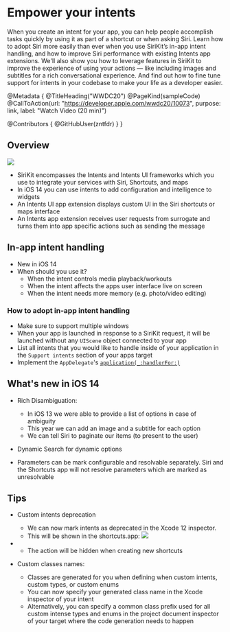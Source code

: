 # Empower your intents

When you create an intent for your app, you can help people accomplish tasks quickly by using it as part of a shortcut or when asking Siri. Learn how to adopt Siri more easily than ever when you use SiriKit’s in-app intent handling, and how to improve Siri performance with existing Intents app extensions. We'll also show you how to leverage features in SiriKit to improve the experience of using your actions — like including images and subtitles for a rich conversational experience. And find out how to fine tune support for intents in your codebase to make your life as a developer easier.

@Metadata {
   @TitleHeading("WWDC20")
   @PageKind(sampleCode)
   @CallToAction(url: "https://developer.apple.com/wwdc20/10073", purpose: link, label: "Watch Video (20 min)")

   @Contributors {
      @GitHubUser(zntfdr)
   }
}



## Overview

![][overviewImage]

- SiriKit encompasses the Intents and Intents UI frameworks which you use to integrate your services with Siri, Shortcuts, and maps
- In iOS 14 you can use intents to add configuration and intelligence to widgets
- An Intents UI app extension displays custom UI in the Siri shortcuts or maps interface
- An Intents app extension receives user requests from surrogate and turns them into app specific actions such as sending the message

## In-app intent handling

- New in iOS 14
- When should you use it?
  - When the intent controls media playback/workouts
  - When the intent affects the apps user interface live on screen
  - When the intent needs more memory (e.g. photo/video editing)

### How to adopt in-app intent handling

- Make sure to support multiple windows
- When your app is launched in response to a SiriKit request, it will be launched without any `UIScene` object connected to your app
- List all intents that you would like to handle inside of your application in the `Support intents` section of your apps target
- Implement the `AppDelegate`'s [`application(_:handlerFor:)`][application(_:handlerFor:)]

## What's new in iOS 14

- Rich Disambiguation:
  - In iOS 13 we were able to provide a list of options in case of ambiguity
  - This year we can add an image and a subtitle for each option
  - We can tell Siri to paginate our items (to present to the user)

- Dynamic Search for dynamic options
- Parameters can be mark configurable and resolvable separately. Siri and the Shortcuts app will not resolve parameters which are marked as unresolvable

## Tips

- Custom intents deprecation
  - We can now mark intents as deprecated in the Xcode 12 inspector.
  - This will be shown in the shortcuts.app:
![][deprecImage]

-  
  - The action will be hidden when creating new shortcuts

- Custom classes names:
  - Classes are generated for you when defining when custom intents, custom types, or custom enums
  - You can now specify your generated class name in the Xcode inspector of your intent
  - Alternatively, you can specify a common class prefix used for all custom intense types and enums in the project document inspector of your target where the code generation needs to happen

[overviewImage]: WWDC20-10073-overview
[deprecImage]: WWDC20-10073-deprec
[application(_:handlerFor:)]: https://developer.apple.com/documentation/uikit/uiapplicationdelegate/3548063-application